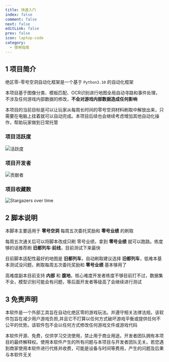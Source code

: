 ```yaml
---
title: 快速入门
index: false
comment: false
next: false
editLink: false
prev: false
icon: laptop-code
category:
  - 使用指南
---
```


## 1 项目简介

绝区零-零号空洞自动化框架是一个基于 `Python3.10` 的自动化框架

本项目基于图像分类、模板匹配、OCR识别进行地图全局自动寻路和事件处理，不涉及任何游戏内部数据的修改，**不会对游戏内部数据造成任何影响**

本项目的当前目标是可以让玩家从每周长时间的零号空洞材料刷取中解放出来，只需要在电脑上挂着就可以自动完成。本项目后续也会继续考虑增加其他自动化操作，帮助玩家做到日常托管

<ArtPlayer
  src="/videos/preview.mp4"
  autoplay
  muted
  airplay
  aspect-ratio
  auto-size
  auto-orientation
  auto-playback
  flip
  loop
  is-live
  no-hotkey
  no-fullscreen
  no-playback-rate
  no-setting
  no-mutex
/>

### 项目活跃度

![活跃度](https://repobeats.axiom.co/api/embed/d3fbe2b0b63b850ad8d43ce494c8b4a7019c723a.svg)

### 项目开发者

![贡献者](https://contrib.rocks/image?repo=sMythicalBird/ZenlessZoneZero-Auto)

### 项目收藏数
![Stargazers over time](https://starchart.cc/sMythicalBird/ZenlessZoneZero-Auto.svg?variant=adaptive)
<div class="vp-card-container">
<VPCard
  title="联系我们",
  desc="Zoneless Zero Auto 官方群"
  logo="/qq-brands-solid.svg"
  link="https://qm.qq.com/cgi-bin/qm/qr?authKey=mXI63723ToMBW9BAfzEvfPKMaSKmPV%2BSIc%2FyM69RSuK2nshzLdHYoc2Kb%2BzUOr0a&k=UOEhNKGncTfVIkuhed3PoauuZJgL2DIP&noverify=0"
  background="rgba(104, 118, 138, 0.15)"
/>
<VPCard
  title="联系我们",
  desc="Github Issues"
  logo="/github.svg"
  link="https://github.com/sMythicalBird/ZenlessZoneZero-Auto/issues"
  background="rgba(104, 118, 138, 0.15)"
/>
</div>

## 2 脚本说明

本脚本主要适用于 **零号空洞** 每周五次委托奖励和 **零号业绩** 的刷取

每周五次通关后可以将脚本改成只刷 零号业绩，拿到 **零号业绩** 就可以跑路。练度够的话推荐刷 **旧都列车·前线**，目前测试下来最快

目前脚本适配性最好的地图是 **旧都列车**，自动刷取建议选择 **旧都列车**，低难本基本测试没问题，刷取每周五次委托奖励和 **零号业绩** 基本够用了

高难度副本目前支持 **内部** 和 **腹地**，核心难度开发者练度不够目前打不过，数据集不全，模型识别可能会有问题，等后面开发者等级高了会继续进行测试

## 3 免责声明

本软件是一个外部工具旨在自动化绝区零的游戏玩法。并遵守相关法律法规。该软件包旨在减少用户游戏负担,并且它不打算以任何方式破坏游戏平衡或提供任何不公平的优势。该软件包不会以任何方式修改任何游戏文件或游戏代码

本软件开源、免费，仅供学习交流使用，禁止用于商业用途。开发者团队拥有本项目的最终解释权。使用本软件产生的所有问题与本项目与开发者团队无关。若您遇到商家使用本软件进行代练并收费，可能是设备与时间等费用，产生的问题及后果与本软件无关

